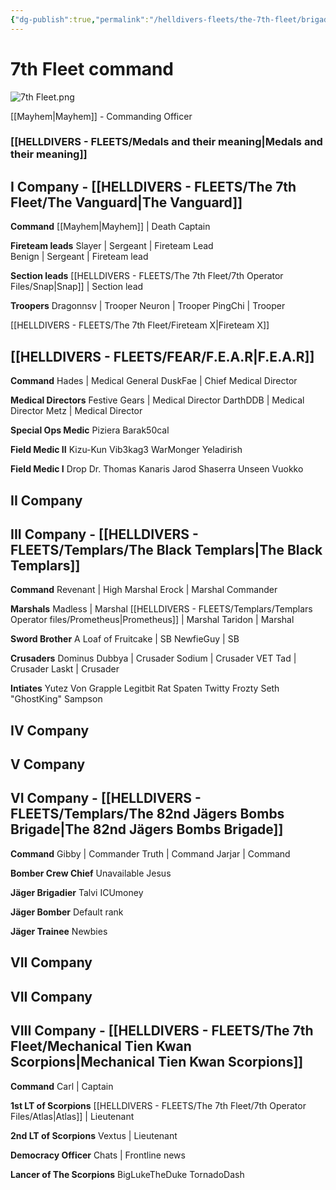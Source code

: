 ```yaml
---
{"dg-publish":true,"permalink":"/helldivers-fleets/the-7th-fleet/brigades/","noteIcon":"","created":"2024-03-16T21:26:22.966+01:00","updated":"2024-03-24T01:04:15.137+01:00"}
---
```


# 7th Fleet command

![7th Fleet.png](/img/user/Images/7th%20Fleet.png)

[[Mayhem\|Mayhem]] - Commanding Officer

### [[HELLDIVERS - FLEETS/Medals and their meaning\|Medals and their meaning]]

## I Company - [[HELLDIVERS - FLEETS/The 7th Fleet/The Vanguard\|The Vanguard]]

**Command**
	[[Mayhem\|Mayhem]] | Death Captain

**Fireteam leads**
	Slayer | Sergeant | Fireteam Lead   
	Benign | Sergeant | Fireteam lead

**Section leads**
	[[HELLDIVERS - FLEETS/The 7th Fleet/7th Operator Files/Snap\|Snap]] | Section lead

**Troopers**
	Dragonnsv | Trooper
	Neuron | Trooper
	PingChi | Trooper

[[HELLDIVERS - FLEETS/The 7th Fleet/Fireteam X\|Fireteam X]]
## [[HELLDIVERS - FLEETS/FEAR/F.E.A.R\|F.E.A.R]]

**Command**
	Hades | Medical General
	DuskFae | Chief Medical Director

**Medical Directors**
	Festive Gears | Medical Director
	DarthDDB | Medical Director
	Metz | Medical Director

**Special Ops Medic**
	Piziera
	Barak50cal

**Field Medic II**
	Kizu-Kun
	Vib3kag3
	WarMonger
	Yeladirish

**Field Medic I**
	Drop
	Dr. Thomas Kanaris
	Jarod
	Shaserra
	Unseen
	Vuokko
## II Company
## III Company -  [[HELLDIVERS - FLEETS/Templars/The Black Templars\|The Black Templars]]

**Command**
	Revenant | High Marshal
	Erock | Marshal Commander

**Marshals**
	Madless | Marshal
	[[HELLDIVERS - FLEETS/Templars/Templars Operator files/Prometheus\|Prometheus]] | Marshal
	Taridon | Marshal

**Sword Brother**
	A Loaf of Fruitcake | SB
	NewfieGuy | SB

**Crusaders**
	Dominus Dubbya | Crusader
	Sodium | Crusader
	VET Tad | Crusader
	Laskt | Crusader

**Intiates**
	Yutez 
	Von Grapple 
	Legitbit
    Rat
    Spaten Twitty
    Frozty 
    Seth "GhostKing" Sampson

## IV Company

## V Company

## VI Company - [[HELLDIVERS - FLEETS/Templars/The 82nd Jägers Bombs Brigade\|The 82nd Jägers Bombs Brigade]]

**Command**
	Gibby | Commander
	Truth | Command
	Jarjar | Command

**Bomber Crew Chief**
	Unavailable
	Jesus

**Jäger Brigadier**
	Talvi
	ICUmoney

**Jäger Bomber**
	Default rank

**Jäger Trainee**
	Newbies

## VII Company

## VII Company

## VIII Company - [[HELLDIVERS - FLEETS/The 7th Fleet/Mechanical Tien Kwan Scorpions\|Mechanical Tien Kwan Scorpions]]
**Command**
	Carl | Captain

**1st LT of Scorpions**
	[[HELLDIVERS - FLEETS/The 7th Fleet/7th Operator Files/Atlas\|Atlas]] | Lieutenant

**2nd LT of Scorpions**
	Vextus | Lieutenant

**Democracy Officer**
	Chats | Frontline news

**Lancer of The Scorpions**
	BigLukeTheDuke 
	TornadoDash


